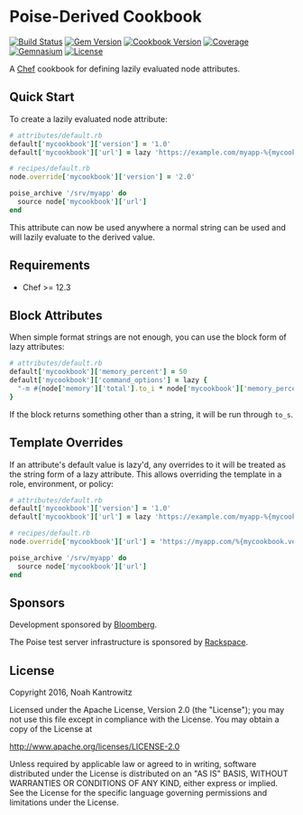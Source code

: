 # Poise-Derived Cookbook

[![Build Status](https://img.shields.io/travis/poise/poise-derived.svg)](https://travis-ci.org/poise/poise-derived)
[![Gem Version](https://img.shields.io/gem/v/poise-derived.svg)](https://rubygems.org/gems/poise-derived)
[![Cookbook Version](https://img.shields.io/cookbook/v/poise-derived.svg)](https://supermarket.chef.io/cookbooks/poise-derived)
[![Coverage](https://img.shields.io/codecov/c/github/poise/poise-derived.svg)](https://codecov.io/github/poise/poise-derived)
[![Gemnasium](https://img.shields.io/gemnasium/poise/poise-derived.svg)](https://gemnasium.com/poise/poise-derived)
[![License](https://img.shields.io/badge/license-Apache_2-blue.svg)](https://www.apache.org/licenses/LICENSE-2.0)

A [Chef](https://www.chef.io/) cookbook for defining lazily evaluated node
attributes.

## Quick Start

To create a lazily evaluated node attribute:

```ruby
# attributes/default.rb
default['mycookbook']['version'] = '1.0'
default['mycookbook']['url'] = lazy 'https://example.com/myapp-%{mycookbook.version}.zip'

# recipes/default.rb
node.override['mycookbook']['version'] = '2.0'

poise_archive '/srv/myapp' do
  source node['mycookbook']['url']
end
```

This attribute can now be used anywhere a normal string can be used and will
lazily evaluate to the derived value.

## Requirements

* Chef >= 12.3

## Block Attributes

When simple format strings are not enough, you can use the block form of lazy
attributes:

```ruby
# attributes/default.rb
default['mycookbook']['memory_percent'] = 50
default['mycookbook']['command_options'] = lazy {
  "-m #{node['memory']['total'].to_i * node['mycookbook']['memory_percent'] / 100.0}"
}
```

If the block returns something other than a string, it will be run through `to_s`.

## Template Overrides

If an attribute's default value is lazy'd, any overrides to it will be treated
as the string form of a lazy attribute. This allows overriding the template in
a role, environment, or policy:

```ruby
# attributes/default.rb
default['mycookbook']['version'] = '1.0'
default['mycookbook']['url'] = lazy 'https://example.com/myapp-%{mycookbook.version}.zip'

# recipes/default.rb
node.override['mycookbook']['url'] = 'https://myapp.com/%{mycookbook.version}.tgz'

poise_archive '/srv/myapp' do
  source node['mycookbook']['url']
end
```

## Sponsors

Development sponsored by [Bloomberg](http://www.bloomberg.com/company/technology/).

The Poise test server infrastructure is sponsored by [Rackspace](https://rackspace.com/).

## License

Copyright 2016, Noah Kantrowitz

Licensed under the Apache License, Version 2.0 (the "License");
you may not use this file except in compliance with the License.
You may obtain a copy of the License at

http://www.apache.org/licenses/LICENSE-2.0

Unless required by applicable law or agreed to in writing, software
distributed under the License is distributed on an "AS IS" BASIS,
WITHOUT WARRANTIES OR CONDITIONS OF ANY KIND, either express or implied.
See the License for the specific language governing permissions and
limitations under the License.
